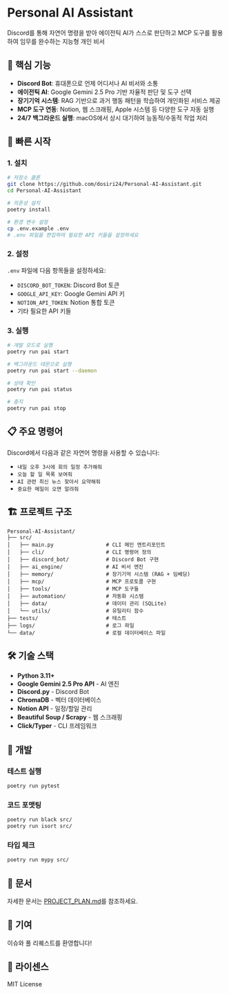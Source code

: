 # Personal AI Assistant

Discord를 통해 자연어 명령을 받아 에이전틱 AI가 스스로 판단하고 MCP 도구를 활용하여 임무를 완수하는 지능형 개인 비서

## 🎯 핵심 기능

- **Discord Bot**: 휴대폰으로 언제 어디서나 AI 비서와 소통
- **에이전틱 AI**: Google Gemini 2.5 Pro 기반 자율적 판단 및 도구 선택
- **장기기억 시스템**: RAG 기반으로 과거 행동 패턴을 학습하여 개인화된 서비스 제공
- **MCP 도구 연동**: Notion, 웹 스크래핑, Apple 시스템 등 다양한 도구 자동 실행
- **24/7 백그라운드 실행**: macOS에서 상시 대기하여 능동적/수동적 작업 처리

## 🚀 빠른 시작

### 1. 설치

```bash
# 저장소 클론
git clone https://github.com/dosiri24/Personal-AI-Assistant.git
cd Personal-AI-Assistant

# 의존성 설치
poetry install

# 환경 변수 설정
cp .env.example .env
# .env 파일을 편집하여 필요한 API 키들을 설정하세요
```

### 2. 설정

`.env` 파일에 다음 항목들을 설정하세요:

- `DISCORD_BOT_TOKEN`: Discord Bot 토큰
- `GOOGLE_API_KEY`: Google Gemini API 키
- `NOTION_API_TOKEN`: Notion 통합 토큰
- 기타 필요한 API 키들

### 3. 실행

```bash
# 개발 모드로 실행
poetry run pai start

# 백그라운드 데몬으로 실행
poetry run pai start --daemon

# 상태 확인
poetry run pai status

# 중지
poetry run pai stop
```

## 📋 주요 명령어

Discord에서 다음과 같은 자연어 명령을 사용할 수 있습니다:

- `내일 오후 3시에 회의 일정 추가해줘`
- `오늘 할 일 목록 보여줘`
- `AI 관련 최신 뉴스 찾아서 요약해줘`
- `중요한 메일이 오면 알려줘`

## 🏗️ 프로젝트 구조

```
Personal-AI-Assistant/
├── src/
│   ├── main.py                 # CLI 메인 엔트리포인트
│   ├── cli/                    # CLI 명령어 정의
│   ├── discord_bot/            # Discord Bot 구현
│   ├── ai_engine/              # AI 비서 엔진
│   ├── memory/                 # 장기기억 시스템 (RAG + 임베딩)
│   ├── mcp/                    # MCP 프로토콜 구현
│   ├── tools/                  # MCP 도구들
│   ├── automation/             # 자동화 시스템
│   ├── data/                   # 데이터 관리 (SQLite)
│   └── utils/                  # 유틸리티 함수
├── tests/                      # 테스트
├── logs/                       # 로그 파일
└── data/                       # 로컬 데이터베이스 파일
```

## 🛠️ 기술 스택

- **Python 3.11+**
- **Google Gemini 2.5 Pro API** - AI 엔진
- **Discord.py** - Discord Bot
- **ChromaDB** - 벡터 데이터베이스
- **Notion API** - 일정/할일 관리
- **Beautiful Soup / Scrapy** - 웹 스크래핑
- **Click/Typer** - CLI 프레임워크

## 🔧 개발

### 테스트 실행

```bash
poetry run pytest
```

### 코드 포맷팅

```bash
poetry run black src/
poetry run isort src/
```

### 타입 체크

```bash
poetry run mypy src/
```

## 📖 문서

자세한 문서는 [PROJECT_PLAN.md](PROJECT_PLAN.md)를 참조하세요.

## 🤝 기여

이슈와 풀 리퀘스트를 환영합니다!

## 📄 라이센스

MIT License
